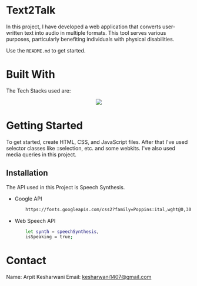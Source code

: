 
# Text2Talk

In this project, I have developed a web application that converts user-written text into audio in multiple formats. This tool serves various purposes, particularly benefiting individuals with physical disabilities.

Use the `README.md` to get started.


# Built With

The Tech Stacks used are:

<div align="center">
<a href="https://skillicons.dev">
    <img src="https://skillicons.dev/icons?i=html,css,js" />
</a>
</div>



<!-- GETTING STARTED -->
# Getting Started
To get started, create HTML, CSS, and JavaScript files. After that I've used selector classes like ::selection, etc. and some webkits. I've also used media queries in this project.

## Installation
The API used in this Project is Speech Synthesis.


* Google API

  ```sh
      https://fonts.googleapis.com/css2?family=Poppins:ital,wght@0,300;0,400;0,500;0,600;0,700;0,800;1,500;1,600&display=swap
  ```
  
* Web Speech API
  
  ```sh
      let synth = speechSynthesis,
      isSpeaking = true;
  ```

<!-- CONTACT -->
# Contact

Name: Arpit Kesharwani 
Email: kesharwani1407@gmail.com
  
